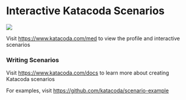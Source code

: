 # Interactive Katacoda Scenarios

[![](http://shields.katacoda.com/katacoda/med/count.svg)](https://www.katacoda.com/med "Get your profile on Katacoda.com")

Visit https://www.katacoda.com/med to view the profile and interactive scenarios

### Writing Scenarios
Visit https://www.katacoda.com/docs to learn more about creating Katacoda scenarios

For examples, visit https://github.com/katacoda/scenario-example
